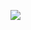 [<img src="https://udemy-certificate.s3.amazonaws.com/image/UC-2c97de84-e775-4bce-8856-6e2bbdb14317.jpg">](www.google.com)

